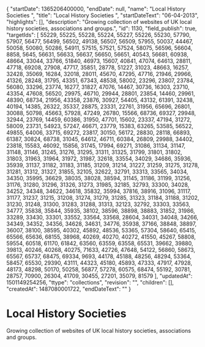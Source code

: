 {
  "startDate": 1365206400000, 
  "endDate": null, 
  "name": "Local History Societies ", 
  "title": "Local History Societies ", 
  "startDateText": "06-04-2013", 
  "highlights": [], 
  "description": "Growing collection of websites of UK local history societies, associations and groups.", 
  "id": 1130, 
  "field_publish": true, 
  "targetIds": [
    55229, 
    55225, 
    55228, 
    55224, 
    55227, 
    55226, 
    55230, 
    57790, 
    57907, 
    56477, 
    56499, 
    56502, 
    49138, 
    56507, 
    56509, 
    57955, 
    50037, 
    44467, 
    50058, 
    50080, 
    50286, 
    54911, 
    57515, 
    57521, 
    57524, 
    58075, 
    56596, 
    56604, 
    8858, 
    5645, 
    56631, 
    56633, 
    56637, 
    56650, 
    56651, 
    40543, 
    56681, 
    60938, 
    48664, 
    33044, 
    33766, 
    51840, 
    46973, 
    15607, 
    40841, 
    47074, 
    64613, 
    28811, 
    47718, 
    69208, 
    27908, 
    47717, 
    35851, 
    28778, 
    51227, 
    31023, 
    48663, 
    16257, 
    32428, 
    35069, 
    16284, 
    32018, 
    28011, 
    45670, 
    47295, 
    47716, 
    21946, 
    29966, 
    41326, 
    28248, 
    31795, 
    43351, 
    67343, 
    48538, 
    58002, 
    23296, 
    23807, 
    23784, 
    56080, 
    33296, 
    23774, 
    16277, 
    31827, 
    47076, 
    14467, 
    30736, 
    16303, 
    23710, 
    43354, 
    47608, 
    56520, 
    29975, 
    46710, 
    29944, 
    28801, 
    23854, 
    14460, 
    29961, 
    48390, 
    68734, 
    21956, 
    43358, 
    23876, 
    30927, 
    54405, 
    43132, 
    61391, 
    32438, 
    40194, 
    14385, 
    26322, 
    35337, 
    28875, 
    23331, 
    22761, 
    31956, 
    65696, 
    26801, 
    30088, 
    50798, 
    45663, 
    57928, 
    47249, 
    26780, 
    15566, 
    68736, 
    69327, 
    29948, 
    32944, 
    23769, 
    14459, 
    60386, 
    31950, 
    47701, 
    15602, 
    23337, 
    47194, 
    31272, 
    58009, 
    23731, 
    54923, 
    57247, 
    46671, 
    23779, 
    15383, 
    63265, 
    53585, 
    56522, 
    49855, 
    64006, 
    33715, 
    69272, 
    23817, 
    30150, 
    56172, 
    28830, 
    28118, 
    66893, 
    61387, 
    30824, 
    68738, 
    31045, 
    64612, 
    46711, 
    60384, 
    26809, 
    29988, 
    34402, 
    23818, 
    15583, 
    46092, 
    15856, 
    31745, 
    17994, 
    69271, 
    31086, 
    31134, 
    31147, 
    31148, 
    31146, 
    31245, 
    31276, 
    31295, 
    31311, 
    31325, 
    31799, 
    31801, 
    31802, 
    31803, 
    31963, 
    31964, 
    31972, 
    31987, 
    32618, 
    33554, 
    34029, 
    34686, 
    35936, 
    35939, 
    31137, 
    31182, 
    31183, 
    31185, 
    31209, 
    31214, 
    31227, 
    31259, 
    31275, 
    31278, 
    31281, 
    31312, 
    31327, 
    31855, 
    32105, 
    32622, 
    32791, 
    33313, 
    33565, 
    34034, 
    34350, 
    35995, 
    36629, 
    38035, 
    38028, 
    38594, 
    31145, 
    31186, 
    31199, 
    31256, 
    31176, 
    31280, 
    31296, 
    31326, 
    31273, 
    31985, 
    32185, 
    32793, 
    33300, 
    34028, 
    34252, 
    34348, 
    34622, 
    34618, 
    35832, 
    35994, 
    37816, 
    38916, 
    31096, 
    31117, 
    31177, 
    31237, 
    31215, 
    31208, 
    31274, 
    31279, 
    31285, 
    31323, 
    31184, 
    31188, 
    31202, 
    31230, 
    31248, 
    31300, 
    31283, 
    31288, 
    31313, 
    32123, 
    32792, 
    33303, 
    33563, 
    34777, 
    35838, 
    35844, 
    35935, 
    38102, 
    38596, 
    38898, 
    38883, 
    31852, 
    31986, 
    33289, 
    33430, 
    33301, 
    33552, 
    33564, 
    33568, 
    28604, 
    34031, 
    34048, 
    34266, 
    34349, 
    34352, 
    34356, 
    34628, 
    34631, 
    34776, 
    35938, 
    37166, 
    38848, 
    38897, 
    36007, 
    38100, 
    38595, 
    40302, 
    45892, 
    48536, 
    53365, 
    57304, 
    58640, 
    65415, 
    65566, 
    65636, 
    68155, 
    38968, 
    40269, 
    40270, 
    40272, 
    41550, 
    45267, 
    58808, 
    59554, 
    60518, 
    61170, 
    61842, 
    63560, 
    63559, 
    63558, 
    65531, 
    39662, 
    39880, 
    39813, 
    40246, 
    40268, 
    40275, 
    71633, 
    42726, 
    47648, 
    54122, 
    56860, 
    58673, 
    65567, 
    65737, 
    68475, 
    69334, 
    9693, 
    44178, 
    45188, 
    48256, 
    48294, 
    53364, 
    58457, 
    65530, 
    29390, 
    43111, 
    44323, 
    45180, 
    45893, 
    47333, 
    47917, 
    47928, 
    48173, 
    48298, 
    50170, 
    50258, 
    56877, 
    57278, 
    60575, 
    68474, 
    55192, 
    30781, 
    28757, 
    70900, 
    26304, 
    41709, 
    30455, 
    27201, 
    35079, 
    81579
  ], 
  "updatedAt": 1501149254256, 
  "ttype": "collections", 
  "revision": "", 
  "children": [], 
  "createdAt": 1487080001722, 
  "endDateText": ""
}

# Local History Societies 

Growing collection of websites of UK local history societies, associations and groups.